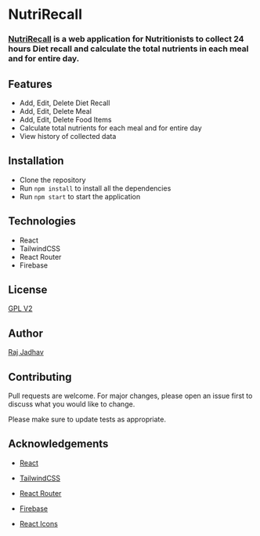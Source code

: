 # NutriRecall

### [NutriRecall](https://nutrirecall.vercel.app) is a web application for Nutritionists to collect 24 hours Diet recall and calculate the total nutrients in each meal and for entire day.

## Features

- Add, Edit, Delete Diet Recall
- Add, Edit, Delete Meal
- Add, Edit, Delete Food Items
- Calculate total nutrients for each meal and for entire day
- View history of collected data

## Installation

- Clone the repository
- Run `npm install` to install all the dependencies
- Run `npm start` to start the application

## Technologies

- React
- TailwindCSS
- React Router
- Firebase

## License

[GPL V2](./LICENSE)

## Author

[Raj Jadhav](https://FrozenSamurai.github.io)

## Contributing

Pull requests are welcome. For major changes, please open an issue first to discuss what you would like to change.

Please make sure to update tests as appropriate.

## Acknowledgements

- [React](https://reactjs.org/)

- [TailwindCSS](https://tailwindcss.com/)

- [React Router](https://reactrouter.com/)

- [Firebase](https://firebase.google.com/)

- [React Icons](https://react-icons.github.io/react-icons/)
